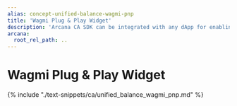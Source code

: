 ```yaml
---
alias: concept-unified-balance-wagmi-pnp
title: 'Wagmi Plug & Play Widget'
description: 'Arcana CA SDK can be integrated with any dApp for enabling unified balance across supported chains and tokens.'
arcana:
  root_rel_path: ..
---
```


# Wagmi Plug & Play Widget

{% include "./text-snippets/ca/unified_balance_wagmi_pnp.md" %}
